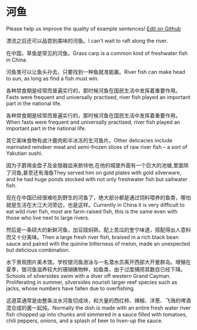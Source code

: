 # 河鱼

Please help us improve the quality of example sentences! [Edit on Github](https://github.com/jiyushe/jiyu-example-sentence-source/blob/main/chinese/heyu.md)

<p><span class="chinese">漂流之后还可以品尝到美味的河鱼。</span><span class="english">I can't wait to raft along the river.</span></p>

<p><span class="chinese">在中国，草鱼是常见的河鱼。</span><span class="english">Grass carp is a common kind of freshwater fish in China.</span></p>

<p><span class="chinese">河鱼类可以让鱼头孙去，只要找到一种鱼就准能赢。</span><span class="english">River fish can make head to sun, as long as find a fish must win.</span></p>

<p><span class="chinese">各种禁食期是经常而普遍实行的，那时候河鱼在国民生活中发挥着重要作用。</span><span class="english">Fasts were frequent and universally practised, river fish played an important part in the national life.</span></p>

<p><span class="chinese">各种禁食期是经常而普遍实行的，那时候河鱼在国民生活中发挥着重要作用。</span><span class="english">When fasts were frequent and universally practised, river fish played an important part in the national life.</span></p>

<p><span class="chinese">其它美味食物有卤汁鹿肉和半冰冻的生河鱼片。</span><span class="english">Other delicacies include marinated reindeer meat and semi-frozen slices of raw river fish – a sort of Yakutian sushi.</span></p>

<p><span class="chinese">因为子爵用金盘子及金银器皿来款待他,在他的城堡外面有一个巨大的池塘,里面除了河鱼,甚至还有海鱼</span><span class="english">They served him on gold plates with gold silverware, and he had huge ponds stocked with not only freshwater fish but saltwater fish.</span></p>

<p><span class="chinese">现在在中国已经很难吃到野生的河鱼了，绝大部分都是通过饲料喂养的鱼类，哪怕就是生活在大江大河旁边，也是这样。</span><span class="english">Currently in China it is very difficult to eat wild river fish, most are farm-raised fish, this is the same even with those who live next to large rivers.</span></p>

<p><span class="chinese">然后是一条硕大的新鲜河鱼，加豆豉焖熟，配上苦瓜的奎宁味道，搭配得出人意料而又十分美味。</span><span class="english">Then a large fresh river fish, braised in a rich black bean sauce and paired with the quinine bitterness of melon, made an unexpected but delicious combination.</span></p>

<p><span class="chinese">水下景观图片美术馆。学校银河鱼游泳与一名潜水员离开西部大开曼群岛。增殖在夏季，银河鱼滋养较大的珊瑚礁物种，如鱼类，由于过度捕捞其数目已经下降。</span><span class="english">Schools of silversides swim with a diver off western Grand Cayman. Proliferating in summer, silversides nourish larger reef species such as jacks, whose numbers have fallen due to overfishing.</span></p>

<p><span class="chinese">这道菜通常是由整条淡水河鱼切成块，和大量的西红柿、辣椒、洋葱、飞溅的啤酒混合成的酱一起炖。</span><span class="english">Normally the dish is made with an entire fresh water river fish chopped up into chunks and simmered in a sauce filled with tomatoes, chili peppers, onions, and a splash of beer to liven-up the sauce.</span></p>

